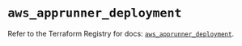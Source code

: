 # `aws_apprunner_deployment`

Refer to the Terraform Registry for docs: [`aws_apprunner_deployment`](https://registry.terraform.io/providers/hashicorp/aws/5.70.0/docs/resources/apprunner_deployment).

